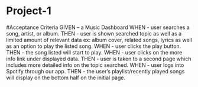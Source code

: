 # Project-1

#Acceptance Criteria
GIVEN – a Music Dashboard
WHEN - user searches a song, artist, or album.
THEN - user is shown searched topic as well as a limited amount of relevant data ex: album cover, related songs, lyrics as well as an option to play the listed song.
WHEN - user clicks the play button.
THEN - the song listed will start to play.
WHEN - user clicks on the more info link under displayed data.
THEN - user is taken to a second page which includes more detailed info on the topic searched.
WHEN - user logs into Spotify through our app.
THEN - the user’s playlist/recently played songs will display on the bottom half on the initial page.

